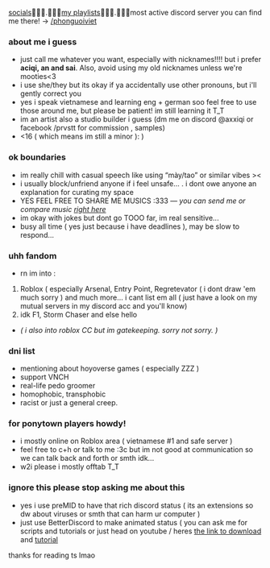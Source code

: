 [socials](https://guns.lol/dkj)᲼᲼᲼.᲼᲼᲼[my playlists](https://linktr.ee/renicht)᲼᲼᲼.᲼᲼᲼most active discord server you can find me there! -> [/phonguoiviet](https://discord.gg/phonguoiviet)


### about me i guess
- just call me whatever you want, especially with nicknames!!!! but i prefer **aciqi, an and sai**. Also, avoid using my old nicknames unless we're mooties<3
- i use she/they but its okay if ya accidentally use other pronouns, but i'll gently correct you
- yes i speak vietnamese and learning eng + german soo feel free to use those around me, but please be patient! im still learning it T_T
- im an artist also a studio builder i guess (dm me on discord @axxiqi or facebook /prvstt for commission , samples)
- <16 ( which means im still a minor ): )
### ok boundaries
-  im really chill with casual speech like using “mày/tao” or similar vibes ><
-  i usually block/unfriend anyone if i feel unsafe... . i dont owe anyone an explanation for curating my space
-  YES FEEL FREE TO SHARE ME MUSICS :333 — *you can send me or compare music [right here](https://musictaste.space/@simplylovely)*
-  im okay with jokes but dont go TOOO far, im real sensitive...
-  busy all time ( yes just because i have deadlines ), may be slow to respond...
### uhh fandom 
- rn im into :
1. Roblox ( especially Arsenal, Entry Point, Regretevator ( i dont draw 'em much sorry ) and much more... i cant list em all ( just have a look on my mutual servers in my discord acc and you'll know)
2. idk F1, Storm Chaser and else hello
- *( i also into roblox CC but im gatekeeping. sorry not sorry. )*
### dni list
- mentioning about hoyoverse games ( especially ZZZ )
- support VNCH
- real-life pedo groomer
- homophobic, transphobic
- racist or just a general creep.
### for ponytown players howdy!
- i mostly online on Roblox area ( vietnamese #1 and safe server )
- feel free to c+h or talk to me :3c but im not good at communication so we can talk back and forth or smth idk...
- w2i please i mostly offtab T_T
### ignore this please stop asking me about this
- yes i use preMID to have that rich discord status ( its an extensions so dw about viruses or smth that can harm ur computer )
- just use BetterDiscord to make animated status ( you can ask me for scripts and tutorials or just head on youtube / heres [the link to download](https://betterdiscord.app/) and [tutorial](https://www.youtube.com/watch?v=6krUNTXpKKY&t=32s&pp=ygUXZGlzY29yZCBhbmltYXRlZCBzdGF0dXM%3D)

   
thanks for reading ts lmao
